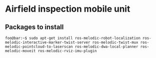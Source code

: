 # Airfield inspection mobile unit

## Packages to install
```
foo@bar:~$ sudo apt-get install ros-melodic-robot-localization ros-melodic-interactive-marker-twist-server ros-melodic-twist-mux ros-melodic-pointcloud-to-laserscan ros-melodic-dwa-local-planner ros-melodic-moveit ros-melodic-rviz-imu-plugin
```

